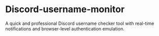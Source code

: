# Discord-username-monitor
A quick and professional Discord username checker tool with real-time notifications and browser-level authentication emulation.
